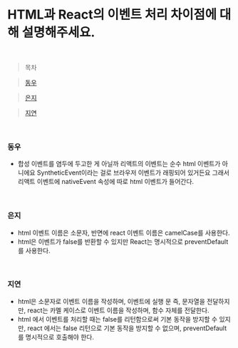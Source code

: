 # HTML과 React의 이벤트 처리 차이점에 대해 설명해주세요.

<br />

> 목차

> [동우](#동우)

> [은지](#은지)

> [지연](#지연)

<br />

### 동우

- 합성 이벤트를 염두에 두고한 게 아닐까 리액트의 이벤트는 순수 html 이벤트가 아니에요 SyntheticEvent이라는 걸로 브라우저 이벤트가 래핑되어 있거든요 그래서 리액트 이벤트에 nativeEvent 속성에 따로 html 이벤트가 들어간다.

<br />

### 은지

- html 이벤트 이름은 소문자, 반면에 react 이벤트 이름은 camelCase를 사용한다.
- html은 이벤트가 false를 반환할 수 있지만 React는 명시적으로 preventDefault를 사용한다.

<br />

### 지연

- html은 소문자로 이벤트 이름을 작성하며, 이벤트에 실행 문 즉, 문자열을 전달하지만, react는 카멜 케이스로 이벤트 이름을 작성하며, 함수 자체를 전달한다.
- html 에서 이벤트를 처리할 때는 false를 리턴함으로써 기본 동작을 방지할 수 있지만, react 에서는 false 리턴으로 기본 동작을 방지할 수 없으며, preventDefault를 명시적으로 호출해야 한다.

<br />
